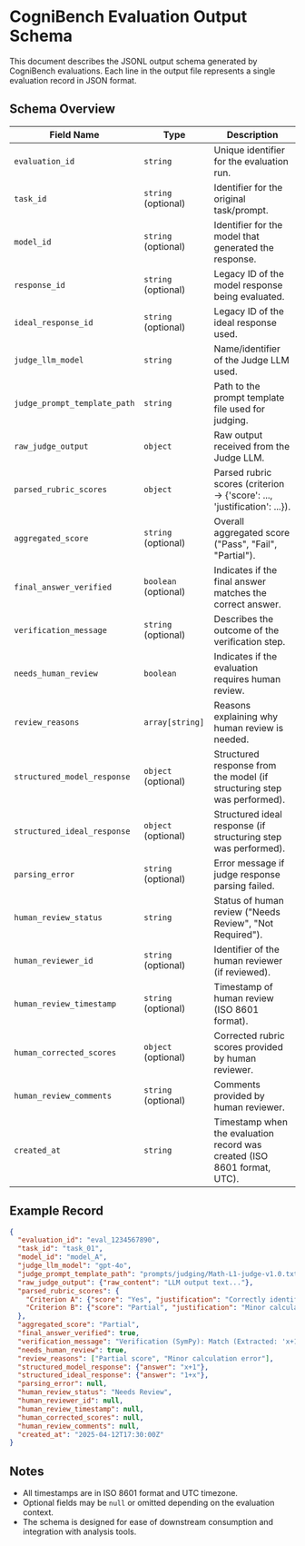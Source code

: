 # CogniBench Evaluation Output Schema

This document describes the JSONL output schema generated by CogniBench evaluations. Each line in the output file represents a single evaluation record in JSON format.

## Schema Overview

| Field Name                   | Type                 | Description                                                                 |
|------------------------------|----------------------|-----------------------------------------------------------------------------|
| `evaluation_id`              | `string`             | Unique identifier for the evaluation run.                                   |
| `task_id`                    | `string` (optional)  | Identifier for the original task/prompt.                                    |
| `model_id`                   | `string` (optional)  | Identifier for the model that generated the response.                       |
| `response_id`                | `string` (optional)  | Legacy ID of the model response being evaluated.                            |
| `ideal_response_id`          | `string` (optional)  | Legacy ID of the ideal response used.                                       |
| `judge_llm_model`            | `string`             | Name/identifier of the Judge LLM used.                                      |
| `judge_prompt_template_path` | `string`             | Path to the prompt template file used for judging.                          |
| `raw_judge_output`           | `object`             | Raw output received from the Judge LLM.                                     |
| `parsed_rubric_scores`       | `object`             | Parsed rubric scores (criterion → {'score': ..., 'justification': ...}).    |
| `aggregated_score`           | `string` (optional)  | Overall aggregated score ("Pass", "Fail", "Partial").                       |
| `final_answer_verified`      | `boolean` (optional) | Indicates if the final answer matches the correct answer.                   |
| `verification_message`       | `string` (optional)  | Describes the outcome of the verification step.                             |
| `needs_human_review`         | `boolean`            | Indicates if the evaluation requires human review.                          |
| `review_reasons`             | `array[string]`      | Reasons explaining why human review is needed.                              |
| `structured_model_response`  | `object` (optional)  | Structured response from the model (if structuring step was performed).     |
| `structured_ideal_response`  | `object` (optional)  | Structured ideal response (if structuring step was performed).              |
| `parsing_error`              | `string` (optional)  | Error message if judge response parsing failed.                             |
| `human_review_status`        | `string`             | Status of human review ("Needs Review", "Not Required").                    |
| `human_reviewer_id`          | `string` (optional)  | Identifier of the human reviewer (if reviewed).                             |
| `human_review_timestamp`     | `string` (optional)  | Timestamp of human review (ISO 8601 format).                                |
| `human_corrected_scores`     | `object` (optional)  | Corrected rubric scores provided by human reviewer.                         |
| `human_review_comments`      | `string` (optional)  | Comments provided by human reviewer.                                        |
| `created_at`                 | `string`             | Timestamp when the evaluation record was created (ISO 8601 format, UTC).    |

## Example Record

```json
{
  "evaluation_id": "eval_1234567890",
  "task_id": "task_01",
  "model_id": "model_A",
  "judge_llm_model": "gpt-4o",
  "judge_prompt_template_path": "prompts/judging/Math-L1-judge-v1.0.txt",
  "raw_judge_output": {"raw_content": "LLM output text..."},
  "parsed_rubric_scores": {
    "Criterion A": {"score": "Yes", "justification": "Correctly identified."},
    "Criterion B": {"score": "Partial", "justification": "Minor calculation error."}
  },
  "aggregated_score": "Partial",
  "final_answer_verified": true,
  "verification_message": "Verification (SymPy): Match (Extracted: 'x+1', Correct: '1+x').",
  "needs_human_review": true,
  "review_reasons": ["Partial score", "Minor calculation error"],
  "structured_model_response": {"answer": "x+1"},
  "structured_ideal_response": {"answer": "1+x"},
  "parsing_error": null,
  "human_review_status": "Needs Review",
  "human_reviewer_id": null,
  "human_review_timestamp": null,
  "human_corrected_scores": null,
  "human_review_comments": null,
  "created_at": "2025-04-12T17:30:00Z"
}
```

## Notes

- All timestamps are in ISO 8601 format and UTC timezone.
- Optional fields may be `null` or omitted depending on the evaluation context.
- The schema is designed for ease of downstream consumption and integration with analysis tools.